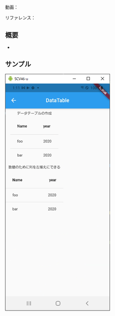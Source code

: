 #

動画：

リファレンス：

## 概要

-

## サンプル

![image-20210915011110130](img/%2356_DataTable/image-20210915011110130.png)
